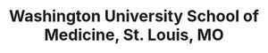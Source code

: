 ---
title: "Washington University School of Medicine, St. Louis, MO"
project_id: 
conf_date: 1995-04-06
conference_id: ""
presenters:
   - peter_bandettini
summary: "Washington University School of Medicine, St. Louis, MO"
file: /assets/presentations/
filename: 
layout: presentation
---